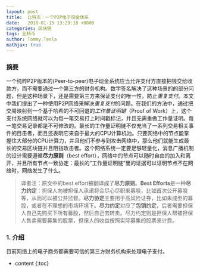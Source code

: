 ```yaml
---
layout: post
title:  比特币：一个P2P电子现金体系
date:   2018-01-15 13:29:18 +0800
categories: 区块链
tags: 比特币
author: Tommy.Tesla
mathjax: true
---
```


### 摘要
一个纯粹P2P版本的(Peer-to-peer)电子现金系统应当允许支付方直接把钱交给收款方，而不需要通过一个第三方的财务机构。数字签名解决了这种场景的的部分问题，但是这种场景下，还是需要第三方来保证支付的唯一性，防止*重复支付*。本文中我们提出了一种使用P2P网络来解决*重复支付*的问题。在我们的方法中，通过把交易映射到一个基于哈希的不可回退的*工作量证明链*（Proof of Work）上，这个支付系统网络就可以为每一笔交易打上时间戳标记，并且无需重做工作量证明。每一笔交易记录都是不可修改的。最长的工作量证明链不仅充当了一系列交易相关事件的目击者，而且还表明它来自于最大的CPU计算机池。只要网络中的节点能掌握住大部分的CPU计算力，并且他们不参与到攻击网络中，那么他们就能生成最长的交易区块链并且阻挡攻击者。这个网络系统一定要足够轻量化，消息广播机制的设计需要遵循**尽力原则**（best effort），网络中的节点可以随时自由的加入和离开，并且所有节点一致协定：最长的“工作量证明链”里的证据可以证明节点不在网络时，网络发生了什么。

> 译者注：原文中的best effort被翻译成了**尽力原则**。**Best Efforts**是一种**尽力约定**：担保人向被担保人承诺将会尽心尽职来募股，比如首次公开募股等，从而可以被公共监督。**尽力协定**主要用于高风险证券，比如未成型的募股，或者在不理想的市场环境下。**尽力约定**对应了**包销约定**，后者需要担保人自己先购买下所有募股，然后自己去转卖。尽力约定则是担保人帮被担保人售卖需要募集的股票，担保人的收益按照实际募集的股票来计费。


### 1. 介绍
目前网络上的电子商务都需要可信的第三方财务机构来处理电子支付。




* content
{:toc}